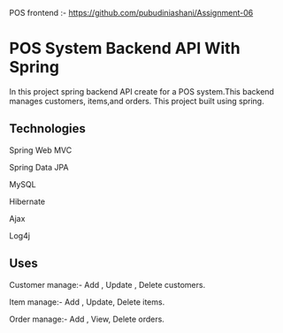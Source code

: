 POS frontend :- https://github.com/pubudiniashani/Assignment-06

# POS System Backend API With Spring

 In this project spring backend API create for a POS system.This backend manages customers, items,and orders. This project
built using spring.

## Technologies 

 Spring Web MVC

 Spring Data JPA

 MySQL

 Hibernate

 Ajax

 Log4j

## Uses

 Customer manage:- Add , Update , Delete customers.

 Item manage:- Add , Update, Delete items.

 Order manage:- Add , View, Delete orders.
 